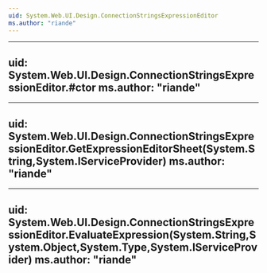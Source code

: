 ```yaml
---
uid: System.Web.UI.Design.ConnectionStringsExpressionEditor
ms.author: "riande"
---
```


---
uid: System.Web.UI.Design.ConnectionStringsExpressionEditor.#ctor
ms.author: "riande"
---

---
uid: System.Web.UI.Design.ConnectionStringsExpressionEditor.GetExpressionEditorSheet(System.String,System.IServiceProvider)
ms.author: "riande"
---

---
uid: System.Web.UI.Design.ConnectionStringsExpressionEditor.EvaluateExpression(System.String,System.Object,System.Type,System.IServiceProvider)
ms.author: "riande"
---

